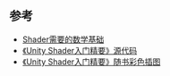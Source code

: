## 参考
* [Shader需要的数学基础](http://candycat1992.github.io/unity_shaders_book/unity_shaders_book_chapter_4.pdf)
* [《Unity Shader入门精要》源代码](https://github.com/candycat1992/Unity_Shaders_Book)
* [《Unity Shader入门精要》随书彩色插图](http://candycat1992.github.io/unity_shaders_book/unity_shaders_book_images.pdf)
